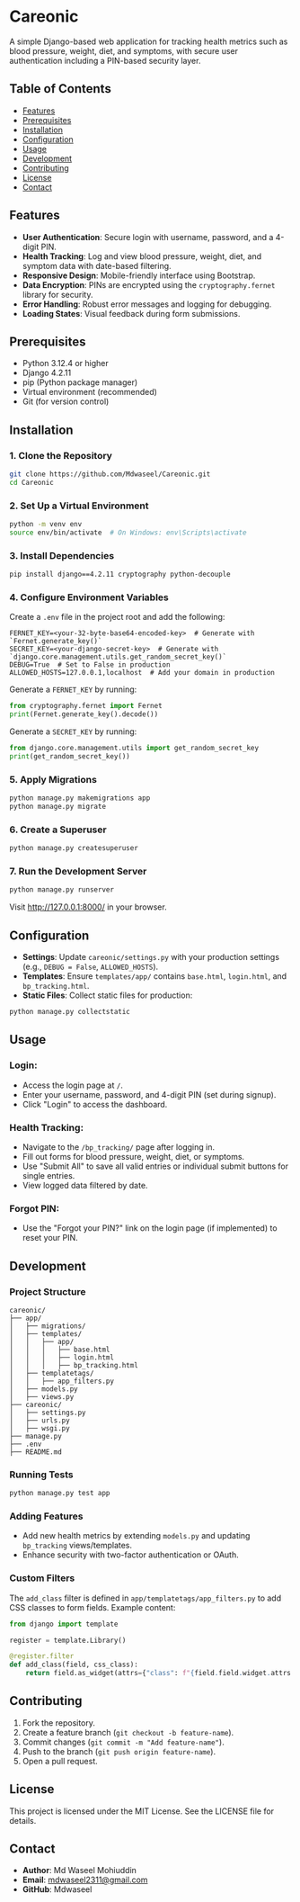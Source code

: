 # Careonic

A simple Django-based web application for tracking health metrics such as blood pressure, weight, diet, and symptoms, with secure user authentication including a PIN-based security layer.

## Table of Contents
- [Features](#features)
- [Prerequisites](#prerequisites)
- [Installation](#installation)
- [Configuration](#configuration)
- [Usage](#usage)
- [Development](#development)
- [Contributing](#contributing)
- [License](#license)
- [Contact](#contact)

## Features
- **User Authentication**: Secure login with username, password, and a 4-digit PIN.
- **Health Tracking**: Log and view blood pressure, weight, diet, and symptom data with date-based filtering.
- **Responsive Design**: Mobile-friendly interface using Bootstrap.
- **Data Encryption**: PINs are encrypted using the `cryptography.fernet` library for security.
- **Error Handling**: Robust error messages and logging for debugging.
- **Loading States**: Visual feedback during form submissions.

## Prerequisites
- Python 3.12.4 or higher
- Django 4.2.11
- pip (Python package manager)
- Virtual environment (recommended)
- Git (for version control)

## Installation

### 1. Clone the Repository
```bash
git clone https://github.com/Mdwaseel/Careonic.git
cd Careonic
```

### 2. Set Up a Virtual Environment
```bash
python -m venv env
source env/bin/activate  # On Windows: env\Scripts\activate
```

### 3. Install Dependencies
```bash
pip install django==4.2.11 cryptography python-decouple
```

### 4. Configure Environment Variables
Create a `.env` file in the project root and add the following:

```text
FERNET_KEY=<your-32-byte-base64-encoded-key>  # Generate with `Fernet.generate_key()`
SECRET_KEY=<your-django-secret-key>  # Generate with `django.core.management.utils.get_random_secret_key()`
DEBUG=True  # Set to False in production
ALLOWED_HOSTS=127.0.0.1,localhost  # Add your domain in production
```

Generate a `FERNET_KEY` by running:
```python
from cryptography.fernet import Fernet
print(Fernet.generate_key().decode())
```

Generate a `SECRET_KEY` by running:
```python
from django.core.management.utils import get_random_secret_key
print(get_random_secret_key())
```

### 5. Apply Migrations
```bash
python manage.py makemigrations app
python manage.py migrate
```

### 6. Create a Superuser
```bash
python manage.py createsuperuser
```

### 7. Run the Development Server
```bash
python manage.py runserver
```
Visit http://127.0.0.1:8000/ in your browser.

## Configuration

- **Settings**: Update `careonic/settings.py` with your production settings (e.g., `DEBUG = False`, `ALLOWED_HOSTS`).
- **Templates**: Ensure `templates/app/` contains `base.html`, `login.html`, and `bp_tracking.html`.
- **Static Files**: Collect static files for production:
```bash
python manage.py collectstatic
```

## Usage

### Login:
- Access the login page at `/`.
- Enter your username, password, and 4-digit PIN (set during signup).
- Click "Login" to access the dashboard.

### Health Tracking:
- Navigate to the `/bp_tracking/` page after logging in.
- Fill out forms for blood pressure, weight, diet, or symptoms.
- Use "Submit All" to save all valid entries or individual submit buttons for single entries.
- View logged data filtered by date.

### Forgot PIN:
- Use the "Forgot your PIN?" link on the login page (if implemented) to reset your PIN.

## Development

### Project Structure
```text
careonic/
├── app/
│   ├── migrations/
│   ├── templates/
│   │   ├── app/
│   │   │   ├── base.html
│   │   │   ├── login.html
│   │   │   ├── bp_tracking.html
│   ├── templatetags/
│   │   ├── app_filters.py
│   ├── models.py
│   ├── views.py
├── careonic/
│   ├── settings.py
│   ├── urls.py
│   ├── wsgi.py
├── manage.py
├── .env
├── README.md
```

### Running Tests
```bash
python manage.py test app
```

### Adding Features
- Add new health metrics by extending `models.py` and updating `bp_tracking` views/templates.
- Enhance security with two-factor authentication or OAuth.

### Custom Filters
The `add_class` filter is defined in `app/templatetags/app_filters.py` to add CSS classes to form fields. Example content:

```python
from django import template

register = template.Library()

@register.filter
def add_class(field, css_class):
    return field.as_widget(attrs={"class": f"{field.field.widget.attrs.get('class', '')} {css_class}".strip()})
```

## Contributing
1. Fork the repository.
2. Create a feature branch (`git checkout -b feature-name`).
3. Commit changes (`git commit -m "Add feature-name"`).
4. Push to the branch (`git push origin feature-name`).
5. Open a pull request.

## License
This project is licensed under the MIT License. See the LICENSE file for details.

## Contact
- **Author**: Md Waseel Mohiuddin  
- **Email**: mdwaseel2311@gmail.com  
- **GitHub**: Mdwaseel 
